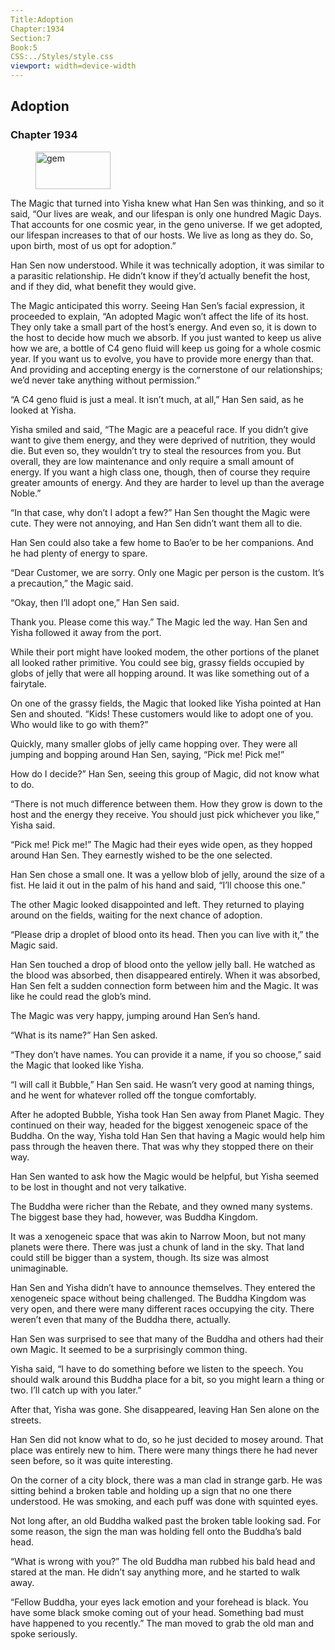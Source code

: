 ```yaml
---
Title:Adoption 
Chapter:1934 
Section:7 
Book:5 
CSS:../Styles/style.css 
viewport: width=device-width
---
```

  
## Adoption
### Chapter 1934
  
<figure>
	<img src="../Images/gem.gif" alt="gem" id="gem" width="120" height="60" />
</figure>
  

  
The Magic that turned into Yisha knew what Han Sen was thinking, and so it said, “Our lives are weak, and our lifespan is only one hundred Magic Days. That accounts for one cosmic year, in the geno universe. If we get adopted, our lifespan increases to that of our hosts. We live as long as they do. So, upon birth, most of us opt for adoption.”

Han Sen now understood. While it was technically adoption, it was similar to a parasitic relationship. He didn’t know if they’d actually benefit the host, and if they did, what benefit they would give.

The Magic anticipated this worry. Seeing Han Sen’s facial expression, it proceeded to explain, “An adopted Magic won’t affect the life of its host. They only take a small part of the host’s energy. And even so, it is down to the host to decide how much we absorb. If you just wanted to keep us alive how we are, a bottle of C4 geno fluid will keep us going for a whole cosmic year. If you want us to evolve, you have to provide more energy than that. And providing and accepting energy is the cornerstone of our relationships; we’d never take anything without permission.”

“A C4 geno fluid is just a meal. It isn’t much, at all,” Han Sen said, as he looked at Yisha.

Yisha smiled and said, “The Magic are a peaceful race. If you didn’t give want to give them energy, and they were deprived of nutrition, they would die. But even so, they wouldn’t try to steal the resources from you. But overall, they are low maintenance and only require a small amount of energy. If you want a high class one, though, then of course they require greater amounts of energy. And they are harder to level up than the average Noble.”

“In that case, why don’t I adopt a few?” Han Sen thought the Magic were cute. They were not annoying, and Han Sen didn’t want them all to die.

Han Sen could also take a few home to Bao’er to be her companions. And he had plenty of energy to spare.

“Dear Customer, we are sorry. Only one Magic per person is the custom. It’s a precaution,” the Magic said.

“Okay, then I’ll adopt one,” Han Sen said.

Thank you. Please come this way.” The Magic led the way. Han Sen and Yisha followed it away from the port.

While their port might have looked modem, the other portions of the planet all looked rather primitive. You could see big, grassy fields occupied by globs of jelly that were all hopping around. It was like something out of a fairytale.

On one of the grassy fields, the Magic that looked like Yisha pointed at Han Sen and shouted. “Kids! These customers would like to adopt one of you. Who would like to go with them?”

Quickly, many smaller globs of jelly came hopping over. They were all jumping and bopping around Han Sen, saying, “Pick me! Pick me!”

How do I decide?” Han Sen, seeing this group of Magic, did not know what to do.

“There is not much difference between them. How they grow is down to the host and the energy they receive. You should just pick whichever you like,” Yisha said.

“Pick me! Pick me!” The Magic had their eyes wide open, as they hopped around Han Sen. They earnestly wished to be the one selected.

Han Sen chose a small one. It was a yellow blob of jelly, around the size of a fist. He laid it out in the palm of his hand and said, “I’ll choose this one.”

The other Magic looked disappointed and left. They returned to playing around on the fields, waiting for the next chance of adoption.

“Please drip a droplet of blood onto its head. Then you can live with it,” the Magic said.

Han Sen touched a drop of blood onto the yellow jelly ball. He watched as the blood was absorbed, then disappeared entirely. When it was absorbed, Han Sen felt a sudden connection form between him and the Magic. It was like he could read the glob’s mind.

The Magic was very happy, jumping around Han Sen’s hand.

“What is its name?” Han Sen asked.

“They don’t have names. You can provide it a name, if you so choose,” said the Magic that looked like Yisha.

“I will call it Bubble,” Han Sen said. He wasn’t very good at naming things, and he went for whatever rolled off the tongue comfortably.

After he adopted Bubble, Yisha took Han Sen away from Planet Magic. They continued on their way, headed for the biggest xenogeneic space of the Buddha. On the way, Yisha told Han Sen that having a Magic would help him pass through the heaven there. That was why they stopped there on their way.

Han Sen wanted to ask how the Magic would be helpful, but Yisha seemed to be lost in thought and not very talkative.

The Buddha were richer than the Rebate, and they owned many systems. The biggest base they had, however, was Buddha Kingdom.

It was a xenogeneic space that was akin to Narrow Moon, but not many planets were there. There was just a chunk of land in the sky. That land could still be bigger than a system, though. Its size was almost unimaginable.

Han Sen and Yisha didn’t have to announce themselves. They entered the xenogeneic space without being challenged. The Buddha Kingdom was very open, and there were many different races occupying the city. There weren’t even that many of the Buddha there, actually.

Han Sen was surprised to see that many of the Buddha and others had their own Magic. It seemed to be a surprisingly common thing.

Yisha said, “I have to do something before we listen to the speech. You should walk around this Buddha place for a bit, so you might learn a thing or two. I’ll catch up with you later.”

After that, Yisha was gone. She disappeared, leaving Han Sen alone on the streets.

Han Sen did not know what to do, so he just decided to mosey around. That place was entirely new to him. There were many things there he had never seen before, so it was quite interesting.

On the corner of a city block, there was a man clad in strange garb. He was sitting behind a broken table and holding up a sign that no one there understood. He was smoking, and each puff was done with squinted eyes.

Not long after, an old Buddha walked past the broken table looking sad. For some reason, the sign the man was holding fell onto the Buddha’s bald head.

“What is wrong with you?” The old Buddha man rubbed his bald head and stared at the man. He didn’t say anything more, and he started to walk away.

“Fellow Buddha, your eyes lack emotion and your forehead is black. You have some black smoke coming out of your head. Something bad must have happened to you recently.” The man moved to grab the old man and spoke seriously.